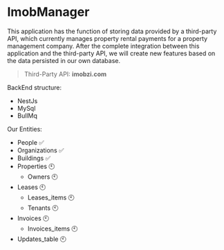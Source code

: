 # ImobManager

This application has the function of storing data provided by a third-party API, which currently manages property rental payments for a property management company. After the complete integration between this application and the third-party API, we will create new features based on the data persisted in our own database.

> Third-Party API: **imobzi.com**

BackEnd structure: 
  - NestJs
  - MySql
  - BullMq

Our Entities: 
  - People :white_check_mark:
  - Organizations :white_check_mark:
  - Buildings :white_check_mark:
  - Properties :clock10:
    - Owners :clock10:
  - Leases :clock10:
    - Leases_items :clock10:
    - Tenants :clock10:
  - Invoices :clock10:
    - Invoices_items :clock10:
  - Updates_table :clock10:
